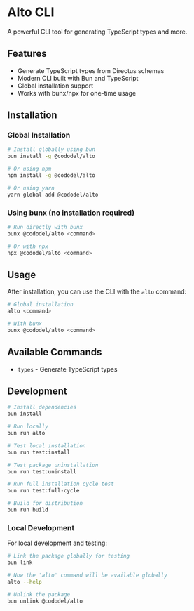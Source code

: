 # Alto CLI

A powerful CLI tool for generating TypeScript types and more.

## Features

- Generate TypeScript types from Directus schemas
- Modern CLI built with Bun and TypeScript
- Global installation support
- Works with bunx/npx for one-time usage

## Installation

### Global Installation

```bash
# Install globally using bun
bun install -g @cododel/alto

# Or using npm
npm install -g @cododel/alto

# Or using yarn
yarn global add @cododel/alto
```

### Using bunx (no installation required)

```bash
# Run directly with bunx
bunx @cododel/alto <command>

# Or with npx
npx @cododel/alto <command>
```

## Usage

After installation, you can use the CLI with the `alto` command:

```bash
# Global installation
alto <command>

# With bunx
bunx @cododel/alto <command>
```

## Available Commands

- `types` - Generate TypeScript types

## Development

```bash
# Install dependencies
bun install

# Run locally
bun run alto

# Test local installation
bun run test:install

# Test package uninstallation
bun run test:uninstall

# Run full installation cycle test
bun run test:full-cycle

# Build for distribution
bun run build
```

### Local Development

For local development and testing:

```bash
# Link the package globally for testing
bun link

# Now the 'alto' command will be available globally
alto --help

# Unlink the package
bun unlink @cododel/alto
```
